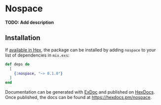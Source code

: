 # Nospace

**TODO: Add description**

## Installation

If [available in Hex](https://hex.pm/docs/publish), the package can be installed
by adding `nospace` to your list of dependencies in `mix.exs`:

```elixir
def deps do
  [
    {:nospace, "~> 0.1.0"}
  ]
end
```

Documentation can be generated with [ExDoc](https://github.com/elixir-lang/ex_doc)
and published on [HexDocs](https://hexdocs.pm). Once published, the docs can
be found at <https://hexdocs.pm/nospace>.

